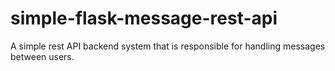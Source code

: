 # simple-flask-message-rest-api
A simple rest API backend system that is responsible for handling messages between users.
